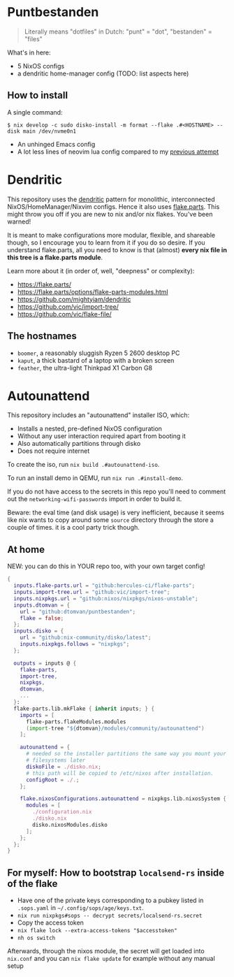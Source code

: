 # Puntbestanden

> Literally means "dotfiles" in Dutch: "punt" = "dot", "bestanden" = "files"

What's in here:
- 5 NixOS configs
- a dendritic home-manager config (TODO: list aspects here)
## How to install
A single command:
```ShellSession
$ nix develop -c sudo disko-install -m format --flake .#<HOSTNAME> --disk main /dev/nvme0n1
```

- An unhinged Emacs config
- A lot less lines of neovim lua config compared to my [previous attempt](https://github.com/dtomvan/.config/tree/main/neovim/.config/nvim)
# Dendritic
This repository uses the [dendritic](https://github.com/mightyiam/dendritic)
pattern for monolithic, interconnected NixOS/HomeManager/Nixvim configs.
Hence it also uses [flake.parts](https://flake.parts/). This might throw you
off if you are new to nix and/or nix flakes. You've been warned!

It is meant to make configurations more modular, flexible, and shareable
though, so I encourage you to learn from it if you do so desire. If you
understand flake.parts, all you need to know is that (almost) **every nix
file in this tree is a flake.parts module**.

Learn more about it (in order of, well, "deepness" or complexity):
  - https://flake.parts/
  - https://flake.parts/options/flake-parts-modules.html
  - https://github.com/mightyiam/dendritic
  - https://github.com/vic/import-tree/
  - https://github.com/vic/flake-file/
## The hostnames

- `boomer`, a reasonably sluggish Ryzen 5 2600 desktop PC
- `kaput`, a thick bastard of a laptop with a broken screen
- `feather`, the ultra-light Thinkpad X1 Carbon G8
# Autounattend
This repository includes an "autounattend" installer ISO, which:
- Installs a nested, pre-defined NixOS configuration
- Without any user interaction required apart from booting it
- Also automatically partitions through disko
- Does not require internet

To create the iso, run `nix build .#autounattend-iso`.

To run an install demo in QEMU, run `nix run .#install-demo`.

If you do not have access to the secrets in this repo you'll need to
comment out the `networking-wifi-passwords` import in order to build it.

Beware: the eval time (and disk usage) is very inefficient, because it
seems like nix wants to copy around some `source` directory through the
store a couple of times. it is a cool party trick though.
## At home

NEW: you can do this in YOUR repo too, with your own target config!

```nix
{
  inputs.flake-parts.url = "github:hercules-ci/flake-parts";
  inputs.import-tree.url = "github:vic/import-tree";
  inputs.nixpkgs.url = "github:nixos/nixpkgs/nixos-unstable";
  inputs.dtomvan = {
    url = "github:dtomvan/puntbestanden";
    flake = false;
  };
  inputs.disko = {
    url = "github:nix-community/disko/latest";
    inputs.nixpkgs.follows = "nixpkgs";
  };

  outputs = inputs @ {
    flake-parts,
    import-tree,
    nixpkgs,
    dtomvan,
    ...
  }:
  flake-parts.lib.mkFlake { inherit inputs; } {
    imports = [
      flake-parts.flakeModules.modules
      (import-tree "${dtomvan}/modules/community/autounattend")
    ];

    autounattend = {
      # needed so the installer partitions the same way you mount your
      # filesystems later
      diskoFile = ./disko.nix;
      # this path will be copied to /etc/nixos after installation.
      configRoot = ./.;
    };

    flake.nixosConfigurations.autounattend = nixpkgs.lib.nixosSystem {
      modules = [
        ./configuration.nix
        ./disko.nix
        disko.nixosModules.disko
      ];
    };
  };
}
```
## For myself: How to bootstrap `localsend-rs` inside of the flake

- Have one of the private keys corresponding to a pubkey listed in `.sops.yaml`
  in `~/.config/sops/age/keys.txt`.
- `nix run nixpkgs#sops -- decrypt secrets/localsend-rs.secret`
- Copy the access token
- `nix flake lock --extra-access-tokens "$accesstoken"`
- `nh os switch`

Afterwards, through the nixos module, the secret will get loaded into
`nix.conf` and you can `nix flake update` for example without any manual setup
